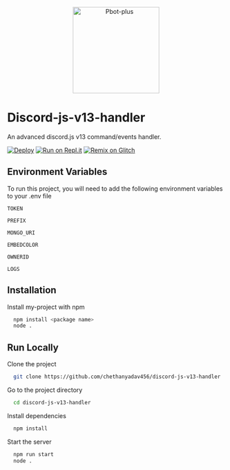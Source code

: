<p align="center">
  <a href="https://github.com/Rtxeon/Command-Handler-V13-With-Custom-Prefix-For-Each-Guild">
    <img src="https://external-content.duckduckgo.com/iu/?u=https%3A%2F%2Favatars1.githubusercontent.com%2Fu%2F26492485%3Fs%3D280%26v%3D4&f=1&nofb=1" alt="Pbot-plus" width="200" height="200">
  </a>
  
# Discord-js-v13-handler

An advanced discord.js v13 command/events handler.
  
[![Deploy](https://www.herokucdn.com/deploy/button.svg)](https://heroku.com/deploy?template=https://github.com/Rtxeon/Command-Handler-V13-With-Custom-Prefix-For-Each-Guild)
[![Run on Repl.it](https://repl.it/badge/github/Rtxeon/Command-Handler-V13-With-Custom-Prefix-For-Each-Guild)](https://repl.it/github/Rtxeon/Command-Handler-V13-With-Custom-Prefix-For-Each-Guild)
[![Remix on Glitch](https://cdn.glitch.com/2703baf2-b643-4da7-ab91-7ee2a2d00b5b%2Fremix-button.svg)](https://glitch.com/edit/#!/import/github/Rtxeon/Command-Handler-V13-With-Custom-Prefix-For-Each-Guild)

## Environment Variables

To run this project, you will need to add the following environment variables to your .env file

`TOKEN`

`PREFIX`

`MONGO_URI`

`EMBEDCOLOR`

`OWNERID`

`LOGS`

## Installation

Install my-project with npm

```bash
  npm install <package name>
  node .
```
    
## Run Locally

Clone the project

```bash
  git clone https://github.com/chethanyadav456/discord-js-v13-handler
```

Go to the project directory

```bash
  cd discord-js-v13-handler
```

Install dependencies

```bash
  npm install
```

Start the server

```bash
  npm run start 
  node .
```